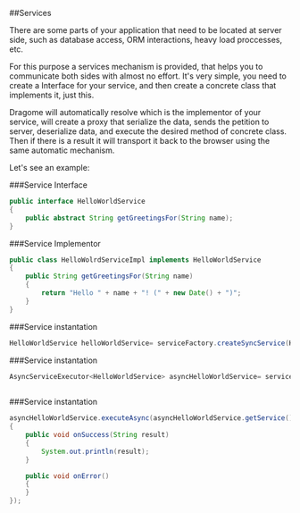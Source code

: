 ##Services

There are some parts of your application that need to be located at server side, such as database access, ORM interactions, heavy load proccesses, etc. 

For this purpose a services mechanism is provided, that helps you to communicate both sides with almost no effort. 
It's very simple, you need to create a Interface for your service, and then create a concrete class that implements it, just this.

Dragome will automatically resolve which is the implementor of your service, will create a proxy that serialize the data, sends the petition to server, deserialize data, and execute the desired method of concrete class. Then if there is a result it will transport it back to the browser using the same automatic mechanism.


Let's see an example:

###Service Interface
``` Java
public interface HelloWorldService
{
	public abstract String getGreetingsFor(String name);
}
```

###Service Implementor
``` Java
public class HelloWolrdServiceImpl implements HelloWorldService
{
	public String getGreetingsFor(String name)
	{
		return "Hello " + name + "! (" + new Date() + ")";
	}
}
```
###Service instantation
``` Java
HelloWorldService helloWorldService= serviceFactory.createSyncService(HelloWorldService.class);
```

###Service instantation
``` Java
AsyncServiceExecutor<HelloWorldService> asyncHelloWorldService= serviceFactory.createAsyncService(HelloWorldService.class);
	
```

###Service instantation
``` Java
asyncHelloWorldService.executeAsync(asyncHelloWorldService.getService().getGreetingsFor("Fernando"), new AsyncCallback<String>()
{
	public void onSuccess(String result)
	{
		System.out.println(result);
	}

	public void onError()
	{
	}
});	
```




